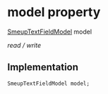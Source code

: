 


# model property






[SmeupTextFieldModel](../../smeup_models_widgets_smeup_text_field_model/SmeupTextFieldModel-class.md) model
  
_read / write_






## Implementation

```dart
SmeupTextFieldModel model;


```







